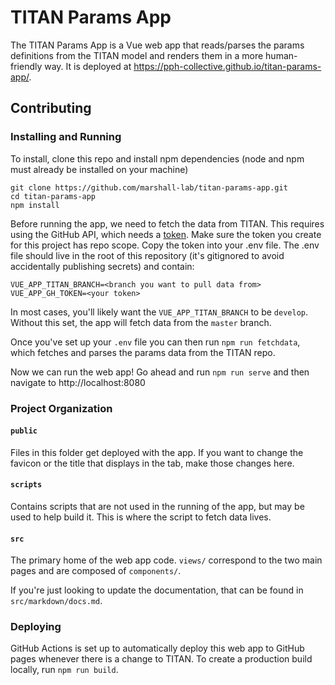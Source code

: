 # TITAN Params App

The TITAN Params App is a Vue web app that reads/parses the params definitions from the TITAN model and renders them in a more human-friendly way.  It is deployed at https://pph-collective.github.io/titan-params-app/.

## Contributing

### Installing and Running

To install, clone this repo and install npm dependencies (node and npm must already be installed on your machine)

```
git clone https://github.com/marshall-lab/titan-params-app.git
cd titan-params-app
npm install
```

Before running the app, we need to fetch the data from TITAN.  This requires using the GitHub API, which needs a [token](https://help.github.com/en/github/authenticating-to-github/creating-a-personal-access-token-for-the-command-line). Make sure the token you create for this project has repo scope. Copy the token into your .env file.  The .env file should live in the root of this repository (it's gitignored to avoid accidentally publishing secrets) and contain:

```
VUE_APP_TITAN_BRANCH=<branch you want to pull data from>
VUE_APP_GH_TOKEN=<your token>
```

In most cases, you'll likely want the `VUE_APP_TITAN_BRANCH` to be `develop`.  Without this set, the app will fetch data from the `master` branch.

Once you've set up your `.env` file you can then run `npm run fetchdata`, which fetches and parses the params data from the TITAN repo.

Now we can run the web app! Go ahead and run `npm run serve` and then navigate to http://localhost:8080

### Project Organization

#### `public`

Files in this folder get deployed with the app. If you want to change the favicon or the title that displays in the tab, make those changes here.

#### `scripts`

Contains scripts that are not used in the running of the app, but may be used to help build it.  This is where the script to fetch data lives.

#### `src`

The primary home of the web app code. `views/` correspond to the two main pages and are composed of `components/`.

If you're just looking to update the documentation, that can be found in `src/markdown/docs.md`.

### Deploying

GitHub Actions is set up to automatically deploy this web app to GitHub pages whenever there is a change to TITAN.  To create a production build locally, run `npm run build`.
